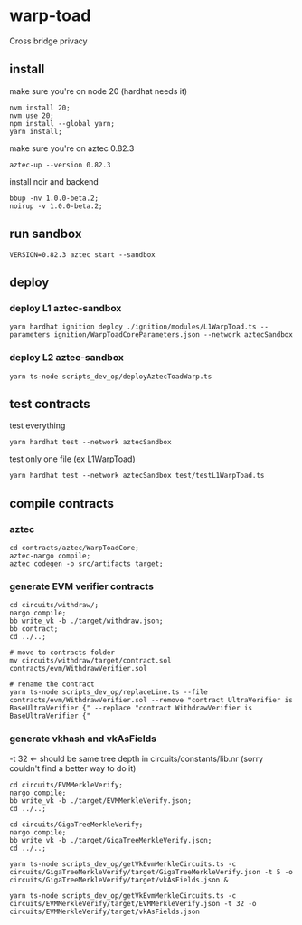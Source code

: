 # warp-toad
Cross bridge privacy


## install
make sure you're on node 20 (hardhat needs it)
```shell
nvm install 20;
nvm use 20;
npm install --global yarn;
yarn install;
```

make sure you're on aztec 0.82.3
```shell
aztec-up --version 0.82.3
```

install noir and backend
```shell
bbup -nv 1.0.0-beta.2;
noirup -v 1.0.0-beta.2;
```



## run sandbox
```shell
VERSION=0.82.3 aztec start --sandbox
```

## deploy
### deploy L1 aztec-sandbox
```shell
yarn hardhat ignition deploy ./ignition/modules/L1WarpToad.ts --parameters ignition/WarpToadCoreParameters.json --network aztecSandbox
```

### deploy L2 aztec-sandbox
`yarn ts-node scripts_dev_op/deployAztecToadWarp.ts`

## test contracts
test everything
```shell
yarn hardhat test --network aztecSandbox
```

test only one file (ex L1WarpToad)
```shell
yarn hardhat test --network aztecSandbox test/testL1WarpToad.ts 
```

## compile contracts
### aztec
```
cd contracts/aztec/WarpToadCore;
aztec-nargo compile;
aztec codegen -o src/artifacts target;
```

### generate EVM verifier contracts
<!-- //this should be a bash script lmao -->
```shell
cd circuits/withdraw/; 
nargo compile; 
bb write_vk -b ./target/withdraw.json;
bb contract;
cd ../..;

# move to contracts folder
mv circuits/withdraw/target/contract.sol contracts/evm/WithdrawVerifier.sol

# rename the contract
yarn ts-node scripts_dev_op/replaceLine.ts --file contracts/evm/WithdrawVerifier.sol --remove "contract UltraVerifier is BaseUltraVerifier {" --replace "contract WithdrawVerifier is BaseUltraVerifier {"
```

### generate vkhash and vkAsFields
-t 32 <- should be same tree depth in circuits/constants/lib.nr (sorry couldn't find a better way to do it)
```shell
cd circuits/EVMMerkleVerify;
nargo compile;
bb write_vk -b ./target/EVMMerkleVerify.json;
cd ../..;

cd circuits/GigaTreeMerkleVerify;
nargo compile;
bb write_vk -b ./target/GigaTreeMerkleVerify.json;
cd ../..;

yarn ts-node scripts_dev_op/getVkEvmMerkleCircuits.ts -c circuits/GigaTreeMerkleVerify/target/GigaTreeMerkleVerify.json -t 5 -o circuits/GigaTreeMerkleVerify/target/vkAsFields.json &

yarn ts-node scripts_dev_op/getVkEvmMerkleCircuits.ts -c circuits/EVMMerkleVerify/target/EVMMerkleVerify.json -t 32 -o circuits/EVMMerkleVerify/target/vkAsFields.json
```


